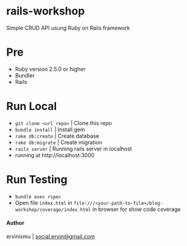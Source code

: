 # rails-workshop
Simple CRUD API usung Ruby on Rails framework

# Pre
- Ruby version 2.5.0 or higher
- Bundler
- Rails

# Run Local
- `git clone <url repo>` | Clone this repo
- `bundle install`  | Install gem
- `rake db:create`  | Create database
- `rake db:migrate` | Create migration
- `rails server`  | Running rails server in localhost
- running at http://localhost:3000

# Run Testing
- `bundle exec rspec`
- Open file `index.html` in `file:///<your-path-to-file>/blog-workshop/coverage/index.html` in browser for show code coverage

#### Author 
ervinismu | social.ervin@gmail.com

